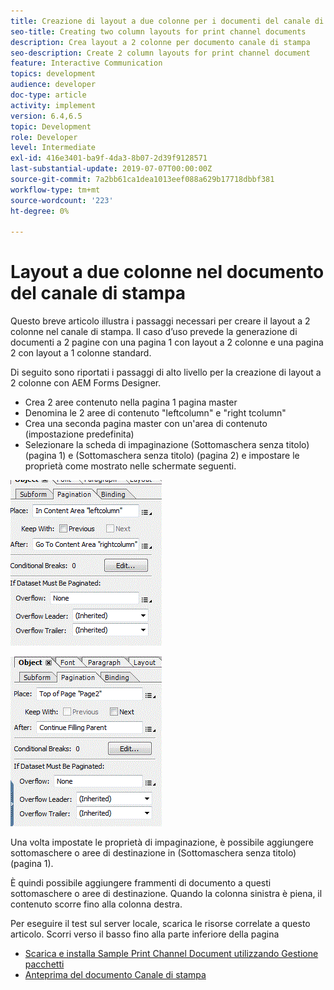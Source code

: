 ```yaml
---
title: Creazione di layout a due colonne per i documenti del canale di stampa
seo-title: Creating two column layouts for print channel documents
description: Crea layout a 2 colonne per documento canale di stampa
seo-description: Create 2 column layouts for print channel document
feature: Interactive Communication
topics: development
audience: developer
doc-type: article
activity: implement
version: 6.4,6.5
topic: Development
role: Developer
level: Intermediate
exl-id: 416e3401-ba9f-4da3-8b07-2d39f9128571
last-substantial-update: 2019-07-07T00:00:00Z
source-git-commit: 7a2bb61ca1dea1013eef088a629b17718dbbf381
workflow-type: tm+mt
source-wordcount: '223'
ht-degree: 0%

---
```


# Layout a due colonne nel documento del canale di stampa

Questo breve articolo illustra i passaggi necessari per creare il layout a 2 colonne nel canale di stampa. Il caso d’uso prevede la generazione di documenti a 2 pagine con una pagina 1 con layout a 2 colonne e una pagina 2 con layout a 1 colonne standard.

Di seguito sono riportati i passaggi di alto livello per la creazione di layout a 2 colonne con AEM Forms Designer.

* Crea 2 aree contenuto nella pagina 1 pagina master
* Denomina le 2 aree di contenuto &quot;leftcolumn&quot; e &quot;right tcolumn&quot;
* Crea una seconda pagina master con un&#39;area di contenuto (impostazione predefinita)
* Selezionare la scheda di impaginazione (Sottomaschera senza titolo) (pagina 1) e (Sottomaschera senza titolo) (pagina 2) e impostare le proprietà come mostrato nelle schermate seguenti.

![page1](assets/untitledsubform_paginationproperties.gif)

![page2](assets/untitled_subformpage2.gif)

Una volta impostate le proprietà di impaginazione, è possibile aggiungere sottomaschere o aree di destinazione in (Sottomaschera senza titolo) (pagina 1).

È quindi possibile aggiungere frammenti di documento a questi sottomaschere o aree di destinazione. Quando la colonna sinistra è piena, il contenuto scorre fino alla colonna destra.

Per eseguire il test sul server locale, scarica le risorse correlate a questo articolo. Scorri verso il basso fino alla parte inferiore della pagina

* [Scarica e installa Sample Print Channel Document utilizzando Gestione pacchetti](assets/print-channel-with-two-column-layout.zip)
* [Anteprima del documento Canale di stampa](http://localhost:4502/content/dam/formsanddocuments/2columnlayout/jcr:content?channel=print&amp;mode=preview&amp;dataRef=service%3A%2F%2FFnDTestData&amp;wcmmode=disabled)
